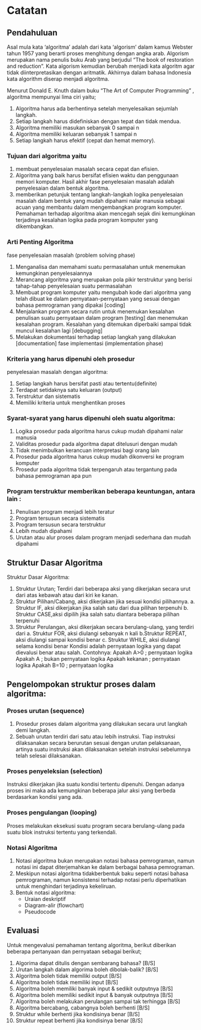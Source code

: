 # Catatan
## Pendahuluan
Asal mula kata ‘algoritma’ adalah dari kata ‘algorism’ dalam kamus Webster tahun 1957 yang berarti proses menghitung dengan angka arab. Algorism merupakan nama penulis buku Arab yang berjudul “The book of restoration and reduction”. Kata algorism kemudian berubah menjadi kata algoritm agar tidak diinterpretasikan dengan aritmatik. Akhirnya dalam bahasa Indonesia kata algorithm diserap menjadi algoritma.

Menurut Donald E. Knuth dalam buku “The Art of Computer
Programming” , algoritma mempunyai lima ciri yaitu;
1. Algoritma harus ada berhentinya setelah menyelesaikan sejumlah langkah.
2. Setiap langkah harus didefiniskan dengan tepat dan tidak mendua.
3. Algoritma memiliki masukan sebanyak 0 sampai n
4. Algoritma memiliki keluaran sebanyak 1 sampai n
5. Setiap langkah harus efektif (cepat dan hemat memory).

### Tujuan dari algoritma yaitu
1. membuat penyelesaian masalah secara cepat dan efisien.
2. Algoritma yang baik harus bersifat efisien waktu dan penggunaan memori komputer. Hasil akhir fase penyelesaian masalah adalah penyelesaian dalam bentuk algoritma.
3. memberikan petunjuk tentang langkah-langkah logika penyelesaian masalah dalam bentuk yang mudah dipahami nalar manusia sebagai acuan yang membantu dalam mengembangkan program komputer. Pemahaman terhadap algoritma akan mencegah sejak dini kemungkinan terjadinya kesalahan logika pada program komputer yang dikembangkan.


### Arti Penting Algoritma
fase penyelesaian masalah (problem solving phase)
1. Menganalisa dan memahami suatu permasalahan untuk menemukan kemungkinan penyelesaiannya
2. Merancang algoritma yang merupakan pola pikir terstruktur yang berisi tahap-tahap penyelesaian suatu permasalahan
3. Membuat program komputer yaitu mengubah kode dari algoritma yang telah dibuat ke dalam pernyataan-pernyataan yang sesuai dengan bahasa pemrograman yang dipakai [coding]
4. Menjalankan program secara rutin untuk menemukan kesalahan penulisan suatu pernyataan dalam program [testing] dan menemukan kesalahan program. Kesalahan yang ditemukan diperbaiki sampai tidak muncul kesalahan lagi [debugging]
5. Melakukan dokumentasi terhadap setiap langkah yang dilakukan [documentation]
fase implementasi (implementation phase)

### Kriteria yang harus dipenuhi oleh prosedur
penyelesaian masalah dengan algoritma:
1. Setiap langkah harus bersifat pasti atau tertentu(definite)
2. Terdapat setidaknya satu keluaran (output)
3. Terstruktur dan sistematis
4. Memiliki kriteria untuk menghentikan proses

### Syarat-syarat yang harus dipenuhi oleh suatu algoritma:
1. Logika prosedur pada algoritma harus cukup mudah dipahami nalar manusia
2. Validitas prosedur pada algoritma dapat ditelusuri dengan mudah
3. Tidak menimbulkan kerancuan interpretasi bagi orang lain
4. Prosedur pada algoritma harus cukup mudah dikonversi ke program komputer
5. Prosedur pada algoritma tidak terpengaruh atau tergantung pada bahasa pemrograman apa pun

### Program terstruktur memberikan beberapa keuntungan, antara lain :
1. Penulisan program menjadi lebih teratur
2. Program tersusun secara sistematis
3. Program tersusun secara terstruktur
4. Lebih mudah dipahami
5. Urutan atau alur proses dalam program menjadi sederhana dan mudah dipahami

## Struktur Dasar Algoritma
Struktur Dasar Algoritma:
1. Struktur Urutan; Terdiri dari beberapa aksi yang dikerjakan secara urut
dari atas kebawah atau dari kiri ke kanan.
2. Struktur Pilihan/Cabang, aksi dikerjakan jika sesuai kondisi pilihannya.
a. Struktur IF, aksi dikerjakan jika salah satu dari dua pilihan terpenuhi
b. Struktur CASE,aksi dipilih jika salah satu diantara beberapa pilihan
terpenuhi
3. Struktur Perulangan, aksi dikerjakan secara berulang-ulang, yang terdiri
dari
a. Struktur FOR, aksi diulangi sebanyak n kali
b.Struktur REPEAT, aksi diulangi sampai kondisi benar
c. Struktur WHILE, aksi diulangi selama kondisi benar
Kondisi adalah pernyataan logika yang dapat dievalusi benar atau salah.
Contohnya:
Apakah A>0 ; pernyataan logika
Apakah A ; bukan pernyataan logika
Apakah kekanan ; pernyataan logika
Apakah B=10 ; pernyataan logika

## Pengelompokan struktur proses dalam algoritma:
### Proses urutan (sequence)
1. Prosedur proses dalam algoritma yang dilakukan secara urut langkah demi langkah.
2. Sebuah urutan terdiri dari satu atau lebih instruksi. Tiap instruksi dilaksanakan secara berurutan sesuai dengan urutan pelaksanaan, artinya suatu instruksi akan dilaksanakan setelah instruksi sebelumnya telah selesai dilaksanakan.
### Proses penyeleksian (selection)
Instruksi dikerjakan jika suatu kondisi tertentu dipenuhi. Dengan adanya proses ini maka ada kemungkinan beberapa jalur aksi yang berbeda berdasarkan kondisi yang ada.
### Proses pengulangan (looping)
Proses melakukan eksekusi suatu program secara berulang-ulang pada suatu blok instruksi tertentu yang terkendali.

### Notasi Algoritma
1. Notasi algoritma bukan merupakan notasi bahasa pemrograman, namun notasi ini dapat diterjemahkan ke dalam berbagai bahasa pemrograman.
2. Meskipun notasi algoritma tidakberbentuk baku seperti notasi bahasa pemrograman, namun konsistensi terhadap notasi perlu diperhatikan untuk menghindari terjadinya kekeliruan.
3. Bentuk notasi algoritma:
    * Uraian deskriptif
    * Diagram-alir (flowchart)
    * Pseudocode

## Evaluasi
Untuk mengevalusi pemahaman tentang algoritma, berikut diberikan
beberapa pertanyaan dan pernyataan sebagai berikut;
1. Algorima dapat ditulis dengan sembarang bahasa? [B/S]
2. Urutan langkah dalam algorima boleh dibolak-balik? [B/S]
3. Algoritma boleh tidak memiliki output [B/S]
4. Algoritma boleh tidak memiliki input [B/S]
5. Algoritma boleh memiliki banyak input & sedikit outputnya [B/S]
6. Algoritma boleh memiliki sedikit input & banyak outputnya [B/S]
7. Algoritma boleh melakukan perulangan sampai tak terhingga [B/S]
8. Algoritma bercabang, cabangnya boleh berhenti [B/S]
9. Struktur while berhenti jika kondisinya benar [B/S]
10. Struktur repeat berhenti jika kondisinya benar [B/S]